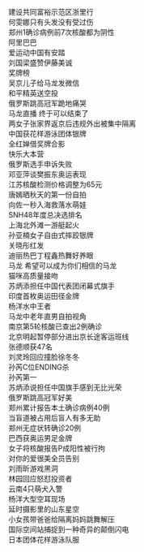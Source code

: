 建设共同富裕示范区浙里行  
何雯娜只有头发没有受过伤  
郑州1确诊病例前7次核酸都为阴性  
阿里巴巴  
爱运动中国有安踏  
刘国梁盛赞伊藤美诚  
奖牌榜  
吴京儿子给马龙发微信  
和平精英送空投  
俄罗斯跳高冠军跪地痛哭  
马龙直播 终于可以结束了  
两女子张家界返京后违规外出被集中隔离  
中国获花样游泳团体银牌  
全红婵借奖牌合影  
快乐大本营  
俄罗斯选手申诉失败  
邓亚萍谈樊振东奥运表现  
江苏核酸检测价格调整为65元  
唐嫣晒秋天的第一份自拍  
向佐一秒入海救落水萌娃  
SNH48年度总决选排名  
上海北外滩一游艇起火  
孙亚楠女子自由式摔跤银牌  
关晓彤红发  
迪丽热巴丁程鑫热舞好养眼  
马龙 希望可以成为你们相信的马龙  
猫咪高质量接吻  
苏炳添担任中国代表团闭幕式旗手  
印度首枚奥运田径金牌  
杨洋水中王者  
马龙中老年直男自拍视角  
南京第5轮核酸已查出2例确诊  
北京明起暂停部分进出京长途客运班线  
张德顺获47名  
刘灵玲回应撞脸徐冬冬  
孙芮C位ENDING杀  
孙芮第一  
苏炳添说担任中国旗手感到无比光荣  
俄罗斯跳高冠军好美  
郑州累计报告本土确诊病例40例  
当盲道被占用后盲人有多无助  
郑州无症状转确诊20例  
巴西获奥运男足金牌  
女子将核酸报告P成阳性被行拘  
对你的爱很美全员告别  
刘雨昕游戏黑洞  
林园回应怒怼投资者  
云南4只萌犬入警  
杨洋大型空耳现场  
延时摄影里的山东星空  
小女孩带爸爸给隔离妈妈跳舞解压  
国际空间站捕捉到一种奇异的颠倒闪电  
日本团体花样游泳队服  

